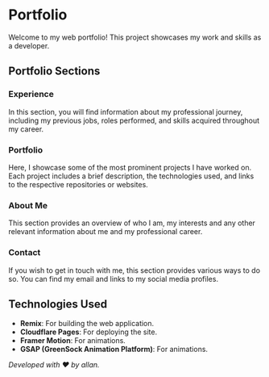 # Portfolio

Welcome to my web portfolio! This project showcases my work and skills as a developer. 

## Portfolio Sections

### Experience

In this section, you will find information about my professional journey, including my previous jobs, roles performed, and skills acquired throughout my career.

### Portfolio

Here, I showcase some of the most prominent projects I have worked on. Each project includes a brief description, the technologies used, and links to the respective repositories or websites.

### About Me

This section provides an overview of who I am, my interests and any other relevant information about me and my professional career.

### Contact

If you wish to get in touch with me, this section provides various ways to do so. You can find my email and links to my social media profiles.

## Technologies Used

- **Remix**: For building the web application.
- **Cloudflare Pages**: For deploying the site.
- **Framer Motion**: For animations.
- **GSAP (GreenSock Animation Platform)**: For animations.

*Developed with ❤️ by allan.*
